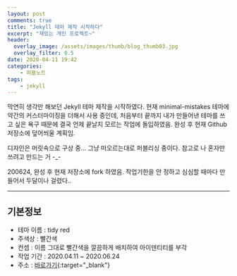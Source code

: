 ```yaml
---
layout: post
comments: true
title: "Jekyll 테마 제작 시작하다"
excerpt: "재밌는 개인 프로젝트~"
header:
  overlay_image: /assets/images/thumb/blog_thumb03.jpg
  overlay_filter: 0.5
date: 2020-04-11 19:42
categories:
    - 퍼블노트
tags:
    - jekyll
---
```

막연히 생각만 해보던 Jekyll 테마 제작을 시작하였다. 현재 minimal-mistakes 테마에 약간의 커스터마이징을 더해서 사용 중인데, 처음부터 끝까지 내가 만들어낸 테마를 쓰고 싶은 욕구 때문에 결국 언제 끝날지 모르는 작업에 돌입하였음. 완성 후 현재 Github 저장소에 덮어씌울 계획임.

디자인은 머릿속으로 구상 중... 그냥 떠오르는대로 퍼블리싱 중이다. 참고로 나 혼자만 쓰려고 만드는 거 -_-

200624, 완성 후 현재 저장소에 fork 하였음. 작업기한을 안 정하고 심심할 때마다 만들어서 두달이나 걸렸다..

---

## 기본정보

* 테마 이름 : tidy red
* 주색상 : 빨간색
* 컨셉 : 이름 그대로 빨간색을 깔끔하게 배치하여 아이덴티티를 부각
* 작업 기간 : 2020.04.11 ~ 2020.06.24
* 주소 : [바로가기](https://tidyred.github.io/){:target="_blank"}